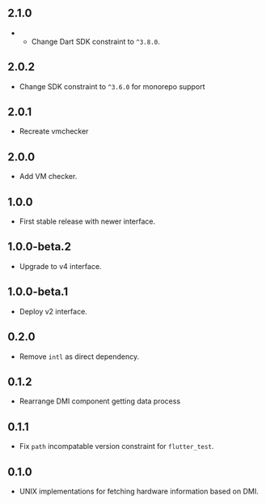 ## 2.1.0

* * Change Dart SDK constraint to `^3.8.0`.

## 2.0.2

* Change SDK constraint to `^3.6.0` for monorepo support

## 2.0.1

* Recreate vmchecker

## 2.0.0

* Add VM checker.

## 1.0.0

* First stable release with newer interface.

## 1.0.0-beta.2

* Upgrade to v4 interface.

## 1.0.0-beta.1

* Deploy v2 interface.

## 0.2.0

* Remove `intl` as direct dependency.

## 0.1.2

* Rearrange DMI component getting data process

## 0.1.1

* Fix `path` incompatable version constraint for `flutter_test`.

## 0.1.0

* UNIX implementations for fetching hardware information based on DMI.
